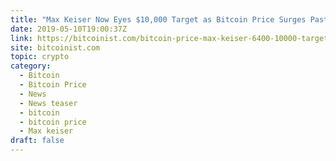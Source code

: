 ```yaml
---
title: "Max Keiser Now Eyes $10,000 Target as Bitcoin Price Surges Past $6,400"
date: 2019-05-10T19:00:37Z
link: https://bitcoinist.com/bitcoin-price-max-keiser-6400-10000-target/?utm_medium=RSS&utm_source=hune
site: bitcoinist.com
topic: crypto
category:
  - Bitcoin
  - Bitcoin Price
  - News
  - News teaser
  - bitcoin
  - bitcoin price
  - Max keiser
draft: false
---
```

